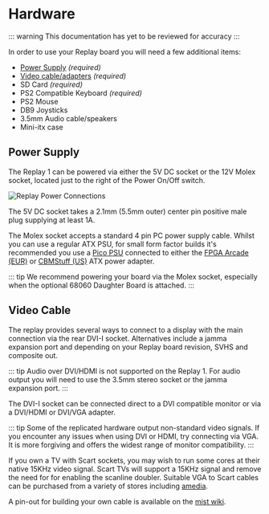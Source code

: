 # Hardware

::: warning
This documentation has yet to be reviewed for accuracy
:::

<!-- TODO: What size SD cards are known to be supported?
     TODO: PSU and mains adapter specs -->
In order to use your Replay board you will need a few additional items:

 - [Power Supply](#power-supply) _(required)_
 - [Video cable/adapters](#video-cable) _(required)_
 - SD Card _(required)_
 - PS2 Compatible Keyboard _(required)_
 - PS2 Mouse
 - DB9 Joysticks
 - 3.5mm Audio cable/speakers
 - Mini-itx case

## Power Supply

The Replay 1 can be powered via either the 5V DC socket or the 12V Molex socket, located
just to the right of the Power On/Off switch.

![Replay Power Connections](/images/overview_replay1_power.jpg)

The 5V DC socket takes a 2.1mm (5.5mm outer) center pin positive male plug supplying
at least 1A.

The Molex socket accepts a standard 4 pin PC power supply cable. Whilst you can
use a regular ATX PSU, for small form factor builds it's recommended you use
a [Pico PSU](https://www.logicsupply.com/eu-en/picopsu-80/) connected to either the
[FPGA Arcade (EUR)](https://www.amedia-computer.com/en/accessories/35-atx-power-adapter-fpga-arcade.html) or
[CBMStuff (US)](https://web.archive.org/web/20190629010521/https://www.cbmstuff.com/proddetail.php?prod=RPSI)
ATX power adapter.

::: tip
We recommend powering your board via the Molex socket, especially when the
optional 68060 Daughter Board is attached.
:::

## Video Cable

<!-- TODO: Link to jamma info/cable -->
The replay provides several ways to connect to a display with the main
connection via the rear DVI-I socket. Alternatives include a jamma expansion port
and depending on your Replay board revision, SVHS and composite out.

::: tip
Audio over DVI/HDMI is not supported on the Replay 1. For audio output you will
need to use the 3.5mm stereo socket or the jamma expansion port.
:::

The DVI-I socket can be connected direct to a DVI compatible monitor or
via a DVI/HDMI or DVI/VGA adapter.

::: tip
Some of the replicated hardware output non-standard video signals. If you encounter
any issues when using DVI or HDMI, try connecting via VGA. It is more forgiving
and offers the widest range of monitor compatibility.
:::

If you own a TV with Scart sockets, you may wish to run some cores at their native
15KHz video signal. Scart TVs will support a 15KHz signal and remove the need
for for enabling the scanline doubler. Suitable VGA to Scart cables can be purchased
from a variety of stores including [amedia](https://www.amedia-computer.com/en/accessories/2-vga-to-scart-cable-for-minimig.html).

A pin-out for building your own cable is available on the [mist
wiki](https://github.com/mist-devel/mist-board/wiki/ScartCable#diagram).

<!--
### Useful Extras

RS232/USB cable, usb header cable for firmware recovery
-->
